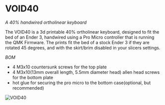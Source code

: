 # VOID40
*A 40% handwired ortholinear keyboard*

The VOID40 is a 3d printable 40% ortholinear keyboard, designed to fit the bed of an Ender 3, handwired using a Pro Micro controller that is running the QMK Firmware.
The prints fit the bed of a stock Ender 3 if they are rotated 45 degrees, and with the skirt/brim disabled in your slicers settings.

*BOM*
* 4 M3x10 countersunk screws for the top plate
* 4 M3x10(13mm overall length, 5.5mm diameter head) allen head screws for the bottom plate
* hot glue for securing the pro micro to the bottom case(optional, but recommended)

![VOID40](https://i.imgur.com/dhAZlNd.jpg)
